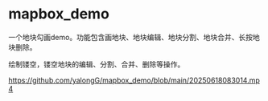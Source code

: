 # mapbox_demo

一个地块勾画demo。功能包含画地块、地块编辑、地块分割、地块合并、长按地块删除。

绘制镂空，镂空地块的编辑、分割、合并、删除等操作。



https://github.com/yalongG/mapbox_demo/blob/main/20250618083014.mp4